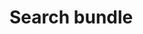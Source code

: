 # Search bundle


<!--@include: ./installation.md -->
<!--@include: ./search-engines.md -->
<!--@include: ./strategies.md -->
